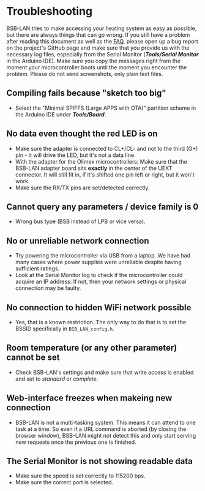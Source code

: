# Troubleshooting

BSB-LAN tries to make accessing your heating system as easy as possible, but there are always things that can go wrong. If you still have a problem after reading this document as well as the [FAQ](faq.md), please open up a bug report on the project's GitHub page and make sure that you provide us with the necessary log files, especially from the Serial Monitor (***Tools/Serial Monitor*** in the Arduino IDE). Make sure you copy the messages right from the moment your microcontroller boots until the moment you encounter the problem. Please do not send screenshots, only plain text files.

## Compiling fails because "sketch too big"
- Select the "Minimal SPIFFS (Large APPS with OTA)" partition scheme in the Arduino IDE under ***Tools/Board***.

## No data even thought the red LED is on
- Make sure the adapter is connected to CL+/CL- and not to the third (G+) pin - it will drive the LED, but it's not a data line.
- With the adapter for the Olimex microcontrollers: Make sure that the BSB-LAN adapter board sits **exactly** in the center of the UEXT connector. It will still fit in, if it's shifted one pin left or right, but it won't work.
- Make sure the RX/TX pins are set/detected correctly.

## Cannot query any parameters / device family is 0
- Wrong bus type (BSB instead of LPB or vice versa).

## No or unreliable network connection
- Try powering the microcontroller via USB from a laptop. We have had many cases where power supplies were unreliable despite having sufficient ratings.
- Look at the Serial Monitor log to check if the microcontroller could acquire an IP address. If not, then your network settings or physical connection may be faulty.

## No connection to hidden WiFi network possible
- Yes, that is a known restriction. The only way to do that is to set the BSSID specifically in `BSB_LAN_config.h`.

## Room temperature (or any other parameter) cannot be set
- Check BSB-LAN's settings and make sure that write access is enabled and set to *standard* or *complete*.

## Web-interface freezes when makeing new connection
- BSB-LAN is not a multi-tasking system. This means it can attend to one task at a time. So even if a URL command is aborted (by closing the browser window), BSB-LAN might not detect this and only start serving new requests once the previous one is finished.

## The Serial Monitor is not showing readable data
- Make sure the speed is set correctly to 115200 bps.
- Make sure the correct port is selected.
